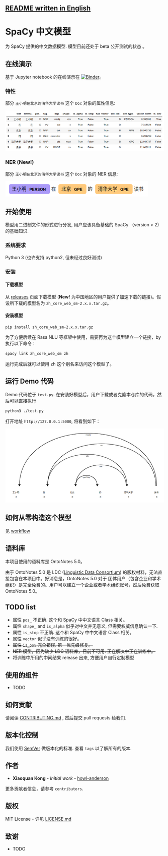[README written in English](README.en-US.md)
------------------------------

# SpaCy 中文模型

为 SpaCy 提供的中文数据模型. 模型目前还处于 beta 公开测试的状态 。

## 在线演示

基于 Jupyter notebook 的在线演示在 [![Binder](https://mybinder.org/badge.svg)](https://mybinder.org/v2/gh/howl-anderson/Chinese_models_for_SpaCy/master?filepath=notebooks%2Fdemo.ipynb)。

### 特性
部分 `王小明在北京的清华大学读书` 这个 `Doc` 对象的属性信息:

![attributes_of_doc](.images/attributes_of_doc.png)

### NER (**New!**)
部分 `王小明在北京的清华大学读书` 这个 `Doc` 对象的 NER 信息:

![ner_of_doc](.images/ner_of_doc.png)

## 开始使用

模型用二进制文件的形式进行分发, 用户应该具备基础的 SpaCy （version > 2) 的基础知识.

### 系统要求

Python 3 (也许支持 python2, 但未经过良好测试)

### 安装

#### 下载模型
从 [releases](https://github.com/howl-anderson/Chinese_models_for_SpaCy/releases) 页面下载模型 (**New!** 为中国地区的用户提供了加速下载的链接)。假设所下载的模型名为 `zh_core_web_sm-2.x.x.tar.gz`。

#### 安装模型

```
pip install zh_core_web_sm-2.x.x.tar.gz
```

为了方便后续在 Rasa NLU 等框架中使用，需要再为这个模型建立一个链接，by 执行以下命令：

```bash
spacy link zh_core_web_sm zh
```

运行完成后就可以使用 zh 这个别名来访问这个模型了。

## 运行 Demo 代码

Demo 代码位于 `test.py`. 在安装好模型后，用户下载或者克隆本仓库的代码，然后可以直接执行

```bash
python3 ./test.py
```

打开地址 `http://127.0.0.1:5000`, 将看到如下：

![Dependency of doc](.images/dependency_of_doc.png)

## 如何从零构造这个模型

见 [workflow](workflow.md)

## 语料库
本项目使用的语料库是 OntoNotes 5.0。

由于 OntoNotes 5.0 是 LDC ([Linguistic Data Consortium](https://www.ldc.upenn.edu/)) 的版权材料，无法直接包含在本项目中。好消息是，OntoNotes 5.0 对于 团体用户（包含企业和学术组织）是完全免费的。用户可以建立一个企业或者学术组织账号，然后免费获取 OntoNotes 5.0。

## TODO list

* 属性 `pos_` 不正确. 这个和 SpaCy 中中文语言 Class 相关。
* 属性 `shape_` and `is_alpha` 似乎对中文并无意义, 但需要权威信息确认一下.
* 属性 `is_stop` 不正确. 这个和 SpaCy 中中文语言 Class 相关。
* 属性 `vector` 似乎没有训练的很好。
* <s>属性 `is_oov` 完全错误. 第一优先级修复。</s>
* <s>NER 模型，因为缺少 LDC 语料库，目前不可用. 正在解决中正在训练中。</s> 
* 将训练中所用的中间结果 release 出来, 方便用户自行定制模型

## 使用的组件

* TODO

## 如何贡献

请阅读 [CONTRIBUTING.md](https://gist.github.com/PurpleBooth/b24679402957c63ec426) , 然后提交 pull requests 给我们.

## 版本化控制

我们使用 [SemVer](http://semver.org/) 做版本化的标准. 查看 `tags` 以了解所有的版本.

## 作者

* **Xiaoquan Kong** - *Initial work* - [howl-anderson](https://github.com/howl-anderson)

更多贡献者信息，请参考 `contributors`.

## 版权

MIT License - 详见 [LICENSE.md](LICENSE.md)

## 致谢

* TODO
